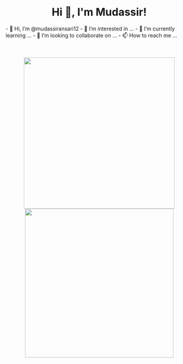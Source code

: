 
<!---
mudassiransari12/mudassiransari12 is a ✨ special ✨ repository because its `README.md` (this file) appears on your GitHub profile.
You can click the Preview link to take a look at your changes.
--->
<h1 align="center">Hi 👋, I'm Mudassir!</h1>
<p>- 👋 Hi, I’m @mudassiransari12
- 👀 I’m interested in ...
- 🌱 I’m currently learning ...
- 💞️ I’m looking to collaborate on ...
- 📫 How to reach me ...
</p>
<br>
<p align = "center">

  <img src = "https://github-readme-stats.vercel.app/api?username=mudassiransari12&show_icons=true&theme=vue" width = 406>

  <img src = "https://github-readme-stats.vercel.app/api/top-langs/?username=mudassiransari12&theme=vue&layout=compact" width = 400>

</p> 

